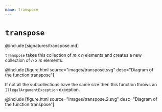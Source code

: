 ```yaml
---
name: transpose
---
```


# `transpose`

@include [signatures/transpose.md]

`transpose` takes this collection of *m* x *n* elements and creates a new
collection of *n* x *m* elements.

@include [figure.html source="images/transpose.svg" desc="Diagram of the function transpose"]

If not all the subcollections have the same size then this function throws an
`IllegalArgumentException` exception.

@include [figure.html source="images/transpose.2.svg" desc="Diagram of the function transpose"]
